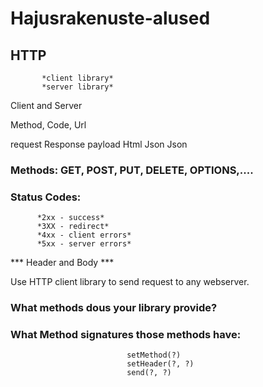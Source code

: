 # Hajusrakenuste-alused


## HTTP     

           *client library*
           *server library*

Client and Server

Method, Code, Url


request    Response
payload    Html
Json       Json


### Methods: GET, POST, PUT, DELETE, OPTIONS,.... 

### Status Codes: 
          *2xx - success*
          *3XX - redirect*
          *4xx - client errors*
          *5xx - server errors*

*** Header and Body ***

Use HTTP client library to send request to any webserver. 


### What methods dous your library provide? 
### What Method signatures those methods have:
                              setMethod(?)
                              setHeader(?, ?)
                              send(?, ?)

